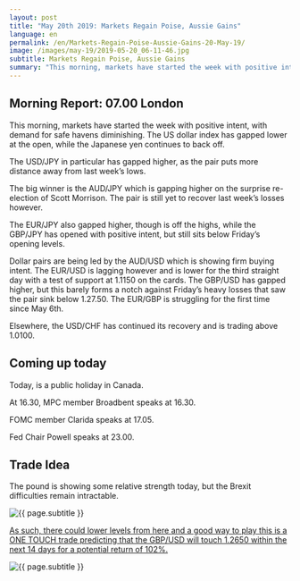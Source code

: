 ```yaml
---
layout: post
title: "May 20th 2019: Markets Regain Poise, Aussie Gains"
language: en
permalink: /en/Markets-Regain-Poise-Aussie-Gains-20-May-19/
image: /images/may-19/2019-05-20_06-11-46.jpg
subtitle: Markets Regain Poise, Aussie Gains
summary: "This morning, markets have started the week with positive intent, with demand for safe havens diminishing. The US dollar index has gapped lower at the open, while the Japanese yen continues to back off"
---
```

## Morning Report: 07.00 London

This morning, markets have started the week with positive intent, with demand for safe havens diminishing. The US dollar index has gapped lower at the open, while the Japanese yen continues to back off. 

The USD/JPY in particular has gapped higher, as the pair puts more distance away from last week’s lows. 

The big winner is the AUD/JPY which is gapping higher on the surprise re-election of Scott Morrison. The pair is still yet to recover last week’s losses however. 

The EUR/JPY also gapped higher, though is off the highs, while the GBP/JPY has opened with positive intent, but still sits below Friday’s opening levels. 

Dollar pairs are being led by the AUD/USD which is showing firm buying intent. The EUR/USD is lagging however and is lower for the third straight day with a test of support at 1.1150 on the cards. The GBP/USD has gapped higher, but this barely forms a notch against Friday’s heavy losses that saw the pair sink below 1.27.50. The EUR/GBP is struggling for the first time since May 6th. 

Elsewhere, the USD/CHF has continued its recovery and is trading above 1.0100. 

## Coming up today	

Today, is a public holiday in Canada. 

At 16.30, MPC member Broadbent speaks at 16.30. 

FOMC member Clarida speaks at 17.05. 

Fed Chair Powell speaks at 23.00. 

## Trade Idea

The pound is showing some relative strength today, but the Brexit difficulties remain intractable.

<img class="post-image" src="{{ site.url }}/images/may-19/2019-05-20_06-11-46.jpg" alt="{{ page.subtitle }}" title="{{ page.subtitle }}">

<a href="%LINK%%?currency=GBP&market=forex&underlying=frxGBPUSD&formname=touchnotouch&duration_amount=14&duration_units=d&amount=10&amount_type=stake&expiry_type=duration&barrier=1.2650" target="_blank" rel="noopener noreferrer nofollow">As such, there could lower levels from here and a good way to play this is a ONE TOUCH trade predicting that the GBP/USD will touch 1.2650 within the next 14 days for a potential return of 102%.</a>

<img class="post-image" src="{{ site.url }}/images/may-19/2019-05-20_06-12-30.jpg" alt="{{ page.subtitle }}" title="{{ page.subtitle }}">